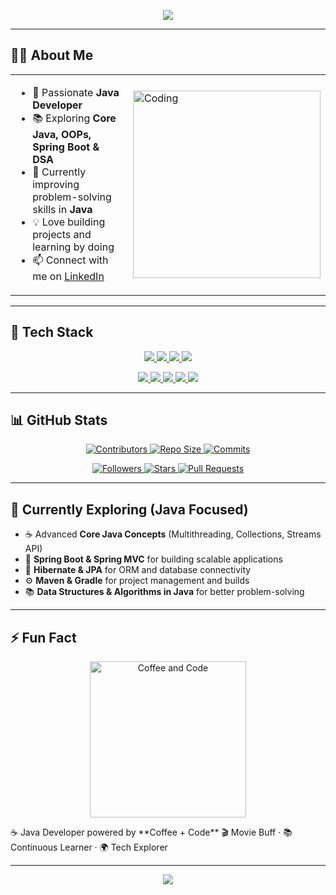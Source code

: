 <!-- Profile Banner -->
<p align="center">
  <img src="https://capsule-render.vercel.app/api?type=waving&color=0:ff512f,100:f09819&height=200&section=header&text=👋%20Hi%20I'm%20Lakshay%20Kumawat&fontSize=35&fontColor=ffffff&animation=twinkling&fontAlignY=40"/>
</p>

---

## 👨‍💻 About Me
<table>
<tr>
<td>

- 🎯 Passionate **Java Developer**  
- 📚 Exploring **Core Java, OOPs, Spring Boot & DSA**  
- 🌱 Currently improving problem-solving skills in **Java**  
- 💡 Love building projects and learning by doing  
- 📫 Connect with me on [LinkedIn](https://www.linkedin.com/in/lakshay-kumawat-4a586a335/)  

</td>
<td>

<img align="right" alt="Coding" width="300" src="https://media.giphy.com/media/qgQUggAC3Pfv687qPC/giphy.gif">

</td>
</tr>
</table>

---

## 🚀 Tech Stack
<p align="center">
  <!-- Row 1 -->
  <a href="https://www.java.com/" target="_blank">
    <img src="https://img.shields.io/badge/Java-ED8B00?style=for-the-badge&logo=java&logoColor=white"/>
  </a>
  <a href="https://spring.io/" target="_blank">
    <img src="https://img.shields.io/badge/Spring-6DB33F?style=for-the-badge&logo=spring&logoColor=white"/>
  </a>
  <a href="https://hibernate.org/" target="_blank">
    <img src="https://img.shields.io/badge/Hibernate-59666C?style=for-the-badge&logo=hibernate&logoColor=white"/>
  </a>
  <a href="https://www.mysql.com/" target="_blank">
    <img src="https://img.shields.io/badge/MySQL-4479A1?style=for-the-badge&logo=mysql&logoColor=white"/>
  </a>
</p>
<p align="center">
  <!-- Row 2 -->
  <a href="https://git-scm.com/" target="_blank">
    <img src="https://img.shields.io/badge/Git-F05032?style=for-the-badge&logo=git&logoColor=white"/>
  </a>
  <a href="https://github.com/" target="_blank">
    <img src="https://img.shields.io/badge/GitHub-181717?style=for-the-badge&logo=github&logoColor=white"/>
  </a>
  <a href="https://developer.mozilla.org/en-US/docs/Web/HTML" target="_blank">
    <img src="https://img.shields.io/badge/HTML5-E34F26?style=for-the-badge&logo=html5&logoColor=white"/>
  </a>
  <a href="https://developer.mozilla.org/en-US/docs/Web/CSS" target="_blank">
    <img src="https://img.shields.io/badge/CSS3-1572B6?style=for-the-badge&logo=css3&logoColor=white"/>
  </a>
  <a href="https://developer.mozilla.org/en-US/docs/Web/JavaScript" target="_blank">
    <img src="https://img.shields.io/badge/JavaScript-F7DF1E?style=for-the-badge&logo=javascript&logoColor=black"/>
  </a>
</p>

---

## 📊 GitHub Stats
<p align="center">
  <!-- Row 1 -->
  <a href="https://github.com/Lakshay-1126" target="_blank">
    <img src="https://img.shields.io/github/contributors-anon/Lakshay-1126?style=for-the-badge&logo=github&logoColor=white&color=2b2d42&labelColor=ff512f" alt="Contributors"/>
  </a>
  <a href="https://github.com/Lakshay-1126?tab=repositories" target="_blank">
    <img src="https://img.shields.io/github/repo-size/Lakshay-1126?style=for-the-badge&logo=github&logoColor=white&color=2b2d42&labelColor=f09819" alt="Repo Size"/>
  </a>
  <a href="https://github.com/Lakshay-1126" target="_blank">
    <img src="https://img.shields.io/github/commit-activity/m/Lakshay-1126?style=for-the-badge&logo=github&logoColor=white&color=2b2d42&labelColor=ff512f" alt="Commits"/>
  </a>
</p>
<p align="center">
  <!-- Row 2 -->
  <a href="https://github.com/Lakshay-1126?tab=followers" target="_blank">
    <img src="https://img.shields.io/github/followers/Lakshay-1126?style=for-the-badge&logo=github&logoColor=white&color=2b2d42&labelColor=f09819" alt="Followers"/>
  </a>
  <a href="https://github.com/Lakshay-1126?tab=stars" target="_blank">
    <img src="https://img.shields.io/github/stars/Lakshay-1126?style=for-the-badge&logo=github&logoColor=white&color=2b2d42&labelColor=ff512f" alt="Stars"/>
  </a>
  <a href="https://github.com/Lakshay-1126/pulls" target="_blank">
    <img src="https://img.shields.io/github/issues-pr/Lakshay-1126?style=for-the-badge&logo=github&logoColor=white&color=2b2d42&labelColor=f09819" alt="Pull Requests"/>
  </a>
</p>

---

## 🧠 Currently Exploring (Java Focused)
- ☕ Advanced **Core Java Concepts** (Multithreading, Collections, Streams API)  
- 🌱 **Spring Boot & Spring MVC** for building scalable applications  
- 🔗 **Hibernate & JPA** for ORM and database connectivity  
- ⚙️ **Maven & Gradle** for project management and builds  
- 📚 **Data Structures & Algorithms in Java** for better problem-solving  

---

## ⚡ Fun Fact
<p align="center">
  <img src="https://media.giphy.com/media/IoP0PvbbSWGAM/giphy.gif" width="250" alt="Coffee and Code"/>
</p>
☕ Java Developer powered by **Coffee + Code**  
🎬 Movie Buff · 📚 Continuous Learner · 🌍 Tech Explorer

---

<!-- Footer -->
<p align="center">
  <img src="https://capsule-render.vercel.app/api?type=waving&color=0:f09819,100:ff512f&height=120&section=footer"/>
</p>
